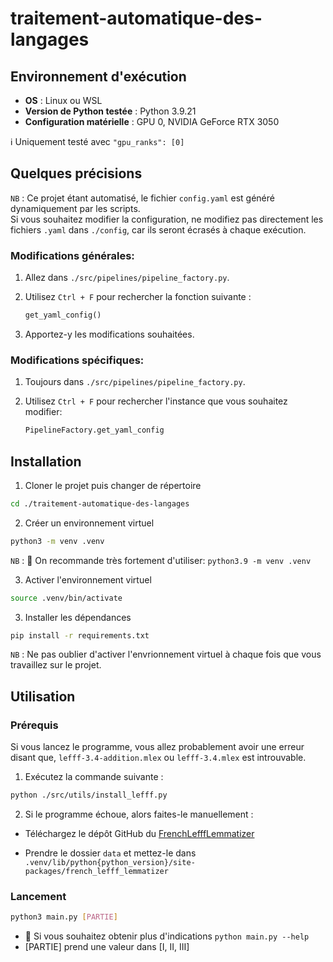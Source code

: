 # traitement-automatique-des-langages

## Environnement d'exécution

- **OS** : Linux ou WSL
- **Version de Python testée** : Python 3.9.21
- **Configuration matérielle** : GPU 0, NVIDIA GeForce RTX 3050

ℹ️ Uniquement testé avec `"gpu_ranks": [0]`

## Quelques précisions

`NB` : Ce projet étant automatisé, le fichier `config.yaml` est généré dynamiquement par les scripts.  
Si vous souhaitez modifier la configuration, ne modifiez pas directement les fichiers `.yaml` dans `./config`, car ils seront écrasés à chaque exécution. 

### Modifications générales:  
1. Allez dans `./src/pipelines/pipeline_factory.py`.  
2. Utilisez `Ctrl + F` pour rechercher la fonction suivante :  

   ```python
   get_yaml_config()
   ```
3. Apportez-y les modifications souhaitées.

### Modifications spécifiques:  
1. Toujours dans `./src/pipelines/pipeline_factory.py`.
2. Utilisez `Ctrl + F` pour rechercher l'instance que vous souhaitez modifier: 

   ```python
   PipelineFactory.get_yaml_config
   ```

## Installation

1. Cloner le projet puis changer de répertoire
```bash
cd ./traitement-automatique-des-langages
```

2. Créer un environnement virtuel
```bash
python3 -m venv .venv
```

`NB` : 📢 On recommande très fortement d'utiliser: `python3.9 -m venv .venv`

3. Activer l'environnement virtuel
```bash
source .venv/bin/activate
```
3. Installer les dépendances
```bash
pip install -r requirements.txt
```

`NB` : Ne pas oublier d'activer l'envrionnement virtuel à chaque fois que vous travaillez sur le projet.

## Utilisation

### Prérequis

Si vous lancez le programme, vous allez probablement avoir une erreur disant que, `lefff-3.4-addition.mlex` ou `lefff-3.4.mlex` est introuvable.

1. Exécutez la commande suivante :
```bash
python ./src/utils/install_lefff.py
```

2. Si le programme échoue, alors faites-le manuellement :
- Téléchargez le dépôt GitHub du [FrenchLefffLemmatizer](https://github.com/ClaudeCoulombe/FrenchLefffLemmatizer/tree/master/french_lefff_lemmatizer/data)

- Prendre le dossier `data` et mettez-le dans `.venv/lib/python{python_version}/site-packages/french_lefff_lemmatizer`


### Lancement

```bash
python3 main.py [PARTIE]
```
- 📢 Si vous souhaitez obtenir plus d'indications ```python main.py --help```
- [PARTIE] prend une valeur dans [I, II, III]
